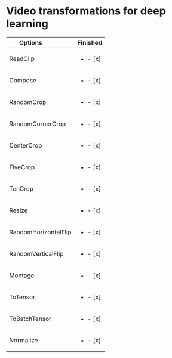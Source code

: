 # Video transformations for deep learning
| Options              | Finished  |
| -------------------- |-----|
| ReadClip             | <ul><li>- [x] </li></ul> |
| Compose              | <ul><li>- [x] </li></ul> |
| RandomCrop           | <ul><li>- [x] </li></ul> |
| RandomCornerCrop     | <ul><li>- [x] </li></ul> |
| CenterCrop           | <ul><li>- [x] </li></ul> |
| FiveCrop             | <ul><li>- [x] </li></ul> |
| TenCrop              | <ul><li>- [x] </li></ul> |
| Resize               | <ul><li>- [x] </li></ul> |
| RandomHorizontalFlip | <ul><li>- [x] </li></ul> |
| RandomVerticalFlip   | <ul><li>- [x] </li></ul> |
| Montage              | <ul><li>- [x] </li></ul> |
| ToTensor             | <ul><li>- [x] </li></ul> |
| ToBatchTensor        | <ul><li>- [x] </li></ul> |
| Normalize            | <ul><li>- [x] </li></ul> |
